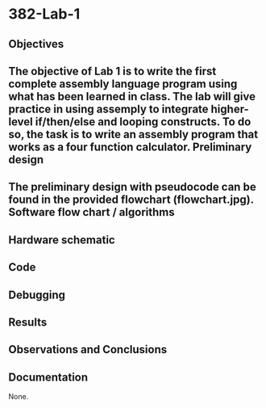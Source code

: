 382-Lab-1
=========

Objectives
----------
The objective of Lab 1 is to write the first complete assembly language program using what has been learned in class. The lab will give practice in using assemply to integrate higher-level if/then/else and looping constructs. To do so, the task is to write an assembly program that works as a four function calculator.
Preliminary design
------------------
The preliminary design with pseudocode can be found in the provided flowchart (flowchart.jpg).
Software flow chart / algorithms
--------------------------------

Hardware schematic
------------------

Code
----

Debugging
---------

Results
-------

Observations and Conclusions
----------------------------

Documentation
-------------
None.

